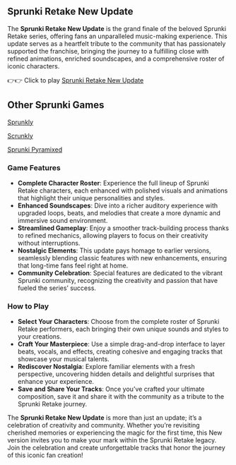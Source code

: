 ## Sprunki Retake New Update

The **Sprunki Retake New Update** is the grand finale of the beloved Sprunki Retake series, offering fans an unparalleled music-making experience. This update serves as a heartfelt tribute to the community that has passionately supported the franchise, bringing the journey to a fulfilling close with refined animations, enriched soundscapes, and a comprehensive roster of iconic characters.

👉👉 Click to play [Sprunki Retake New Update](https://sprunkly.org/game/sprunki-retake-final-update)

## Other Sprunki Games

[Sprunkly](https://sprunkly.org/)

[Scrunkly](https://scrunkly.cc/)

[Sprunki Pyramixed](https://sprunkipyraminx.org/)

### Game Features

- **Complete Character Roster**: Experience the full lineup of Sprunki Retake characters, each enhanced with polished visuals and animations that highlight their unique personalities and styles.
- **Enhanced Soundscapes**: Dive into a richer auditory experience with upgraded loops, beats, and melodies that create a more dynamic and immersive sound environment.
- **Streamlined Gameplay**: Enjoy a smoother track-building process thanks to refined mechanics, allowing players to focus on their creativity without interruptions.
- **Nostalgic Elements**: This update pays homage to earlier versions, seamlessly blending classic features with new enhancements, ensuring that long-time fans feel right at home.
- **Community Celebration**: Special features are dedicated to the vibrant Sprunki community, recognizing the creativity and passion that have fueled the series’ success.

### How to Play

- **Select Your Characters**: Choose from the complete roster of Sprunki Retake performers, each bringing their own unique sounds and styles to your creations.
- **Craft Your Masterpiece**: Use a simple drag-and-drop interface to layer beats, vocals, and effects, creating cohesive and engaging tracks that showcase your musical talents.
- **Rediscover Nostalgia**: Explore familiar elements with a fresh perspective, uncovering hidden details and delightful surprises that enhance your experience.
- **Save and Share Your Tracks**: Once you’ve crafted your ultimate composition, save it and share it with the community as a tribute to the Sprunki Retake journey.

The **Sprunki Retake New Update** is more than just an update; it’s a celebration of creativity and community. Whether you’re revisiting cherished memories or experiencing the magic for the first time, this New version invites you to make your mark within the Sprunki Retake legacy. Join the celebration and create unforgettable tracks that honor the journey of this iconic fan creation! 